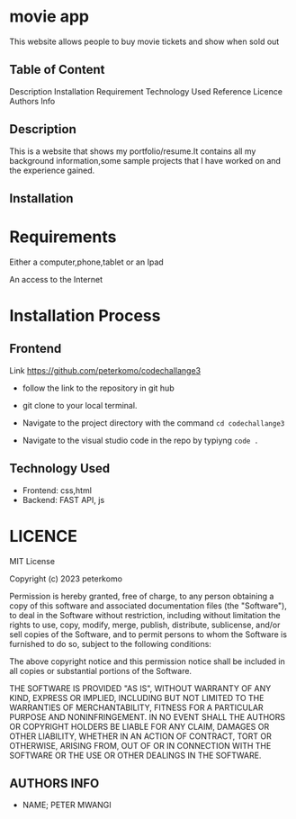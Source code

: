# movie app

This website allows people to buy movie tickets and show when sold out

## Table of Content
Description
Installation Requirement
Technology Used
Reference
Licence
Authors Info
## Description
This is a website that shows my portfolio/resume.It contains all my background information,some sample projects that I have worked on and the experience gained.

## Installation
# Requirements
Either a computer,phone,tablet or an Ipad

An access to the Internet

# Installation Process
## Frontend
Link https://github.com/peterkomo/codechallange3
* follow the link to the repository in git hub
* git clone to your local terminal.

* Navigate to the project directory with the command `cd codechallange3`

* Navigate to the visual studio code in the repo by typiyng `code . `




## Technology Used
* Frontend: css,html
* Backend: FAST API, js

# LICENCE

MIT License

Copyright (c) 2023 peterkomo

Permission is hereby granted, free of charge, to any person obtaining a copy
of this software and associated documentation files (the "Software"), to deal
in the Software without restriction, including without limitation the rights
to use, copy, modify, merge, publish, distribute, sublicense, and/or sell
copies of the Software, and to permit persons to whom the Software is
furnished to do so, subject to the following conditions:

The above copyright notice and this permission notice shall be included in all
copies or substantial portions of the Software.

THE SOFTWARE IS PROVIDED "AS IS", WITHOUT WARRANTY OF ANY KIND, EXPRESS OR
IMPLIED, INCLUDING BUT NOT LIMITED TO THE WARRANTIES OF MERCHANTABILITY,
FITNESS FOR A PARTICULAR PURPOSE AND NONINFRINGEMENT. IN NO EVENT SHALL THE
AUTHORS OR COPYRIGHT HOLDERS BE LIABLE FOR ANY CLAIM, DAMAGES OR OTHER
LIABILITY, WHETHER IN AN ACTION OF CONTRACT, TORT OR OTHERWISE, ARISING FROM,
OUT OF OR IN CONNECTION WITH THE SOFTWARE OR THE USE OR OTHER DEALINGS IN THE
SOFTWARE.
## AUTHORS INFO
* NAME; PETER MWANGI
